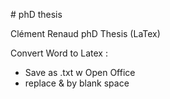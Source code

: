# phD thesis

Clément Renaud phD Thesis (LaTex)

Convert Word to Latex :
- Save as .txt w Open Office
- replace & by blank space
